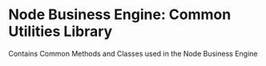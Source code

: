 # Node Business Engine: Common Utilities Library
Contains Common Methods and Classes used in the Node Business Engine
